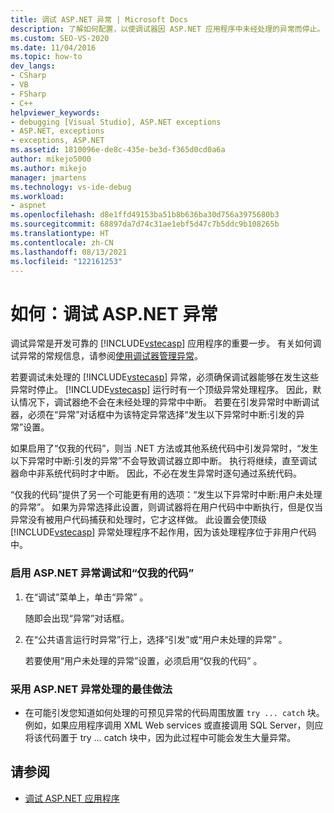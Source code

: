 ```yaml
---
title: 调试 ASP.NET 异常 | Microsoft Docs
description: 了解如何配置，以使调试器因 ASP.NET 应用程序中未经处理的异常而停止。 可以确保中断发生在非系统代码中。
ms.custom: SEO-VS-2020
ms.date: 11/04/2016
ms.topic: how-to
dev_langs:
- CSharp
- VB
- FSharp
- C++
helpviewer_keywords:
- debugging [Visual Studio], ASP.NET exceptions
- ASP.NET, exceptions
- exceptions, ASP.NET
ms.assetid: 1810096e-de8c-435e-be3d-f365d0cd0a6a
author: mikejo5000
ms.author: mikejo
manager: jmartens
ms.technology: vs-ide-debug
ms.workload:
- aspnet
ms.openlocfilehash: d8e1ffd49153ba51b8b636ba30d756a3975680b3
ms.sourcegitcommit: 68897da7d74c31ae1ebf5d47c7b5ddc9b108265b
ms.translationtype: HT
ms.contentlocale: zh-CN
ms.lasthandoff: 08/13/2021
ms.locfileid: "122161253"
---
```

# <a name="how-to-debug-aspnet-exceptions"></a>如何：调试 ASP.NET 异常
调试异常是开发可靠的 [!INCLUDE[vstecasp](../code-quality/includes/vstecasp_md.md)] 应用程序的重要一步。 有关如何调试异常的常规信息，请参阅[使用调试器管理异常](../debugger/managing-exceptions-with-the-debugger.md)。

 若要调试未处理的 [!INCLUDE[vstecasp](../code-quality/includes/vstecasp_md.md)] 异常，必须确保调试器能够在发生这些异常时停止。 [!INCLUDE[vstecasp](../code-quality/includes/vstecasp_md.md)] 运行时有一个顶级异常处理程序。 因此，默认情况下，调试器绝不会在未经处理的异常中中断。 若要在引发异常时中断调试器，必须在“异常”对话框中为该特定异常选择“发生以下异常时中断:引发的异常”设置。

 如果启用了“仅我的代码”，则当 .NET 方法或其他系统代码中引发异常时，“发生以下异常时中断:引发的异常”不会导致调试器立即中断。 执行将继续，直至调试器命中非系统代码时才中断。 因此，不必在发生异常时逐句通过系统代码。

 “仅我的代码”提供了另一个可能更有用的选项：“发生以下异常时中断:用户未处理的异常”。 如果为异常选择此设置，则调试器将在用户代码中中断执行，但是仅当异常没有被用户代码捕获和处理时，它才这样做。 此设置会使顶级 [!INCLUDE[vstecasp](../code-quality/includes/vstecasp_md.md)] 异常处理程序不起作用，因为该处理程序位于非用户代码中。

### <a name="to-enable-debugging-of-aspnet-exceptions-with-just-my-code"></a>启用 ASP.NET 异常调试和“仅我的代码”

1. 在“调试”菜单上，单击“异常” 。

     随即会出现“异常”对话框。

2. 在“公共语言运行时异常”行上，选择“引发”或“用户未处理的异常”  。

     若要使用“用户未处理的异常”设置，必须启用“仅我的代码” 。

### <a name="to-use-best-practices-for-aspnet-exception-handling"></a>采用 ASP.NET 异常处理的最佳做法

- 在可能引发您知道如何处理的可预见异常的代码周围放置 `try ... catch` 块。 例如，如果应用程序调用 XML Web services 或直接调用 SQL Server，则应将该代码置于 try … catch 块中，因为此过程中可能会发生大量异常。

## <a name="see-also"></a>请参阅
- [调试 ASP.NET 应用程序](../debugger/how-to-enable-debugging-for-aspnet-applications.md)
